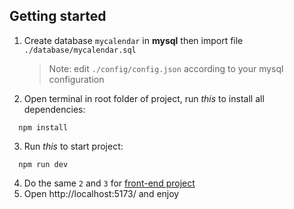 ## Getting started
1. Create database `mycalendar` in **mysql** then import file `./database/mycalendar.sql`
   > Note: edit `./config/config.json` according to your mysql configuration
2. Open terminal in root folder of project, run _this_ to install all dependencies:

```terminal
  npm install
```

3. Run _this_ to start project:

```terminal
  npm run dev
```

4. Do the same `2` and `3` for [front-end project](https://github.com/ldblckrs-258/calendar-ooad)
5. Open http://localhost:5173/ and enjoy
